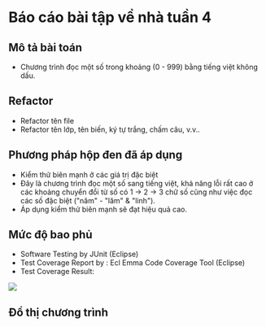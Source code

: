 # Báo cáo bài tập về nhà tuần 4

## Mô tả bài toán

- Chương trình đọc một số trong khoảng (0 - 999) bằng tiếng việt không dấu.

## Refactor

- Refactor tên file
- Refactor tên lớp, tên biến, ký tự trắng, chấm câu, v.v..

## Phương pháp hộp đen đã áp dụng

- Kiểm thử biên mạnh ở các giá trị đặc biệt
- Đây là chương trình đọc một số sang tiếng việt, khả năng lỗi rất cao ở các khoảng chuyển đổi từ số có 1 -> 2 -> 3 chữ số cũng như việc đọc các số đặc biệt ("năm" - "lăm" & "linh").
- Áp dụng kiểm thử biên mạnh sẽ đạt hiệu quả cao.

## Mức độ bao phủ

- Software Testing by JUnit (Eclipse)
- Test Coverage Report by : Ecl Emma Code Coverage Tool (Eclipse)
- Test Coverage Result:
<img src="https://github.com/hoangbd58/int3117-2016/blob/master/BuiDangHoang/BT1/coverage.png"/>

## Đồ thị chương trình
